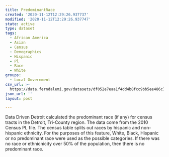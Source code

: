 ```yaml
---
title: PredominantRace
created: '2020-11-12T12:29:26.937737'
modified: '2020-11-12T12:29:26.937747'
state: active
type: dataset
tags:
  - African America
  - Asian
  - Census
  - Demographics
  - Hispanic
  - Pl
  - Race
  - White
groups:
  - Local Government
csv_url: >-
  https://data.ferndalemi.gov/datasets/df052e7eaa1f4dd4b8fcc9bb5ee486c7_0.csv?outSR=%7B%22latestWkid%22%3A2898%2C%22wkid%22%3A2898%7D
json_url: ''
layout: post

---
```

Data Driven Detroit calculated the predominant race (if any) for census tracts in the Detroit, Tri-County region. The data come from the 2010 Census PL file. The census table splits out races by hispanic and non-hispanic ethnicity. For the purposes of this feature, White, Black, Hispanic or no predominant race were used as the possible categories. If there was no race or ethnicnicity over 50% of the population, then there is no predominant race. 
